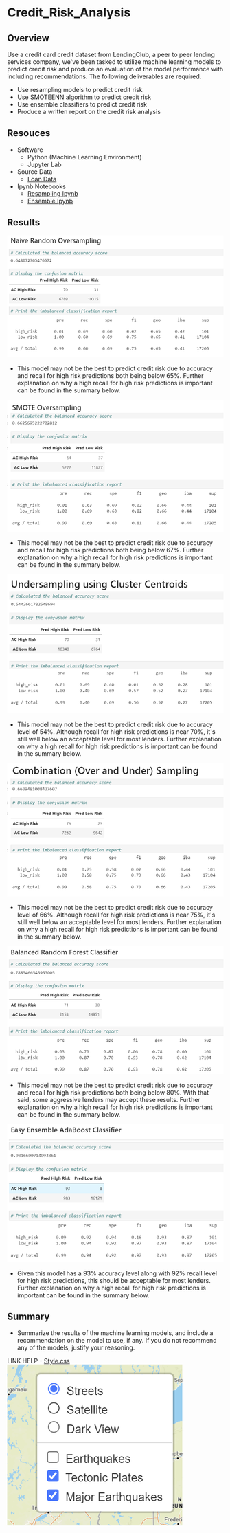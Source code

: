 # Credit_Risk_Analysis

## Overview
Use a credit card credit dataset from LendingClub, a peer to peer lending services company, we've been tasked to utilize machine learning models to predict credit risk and produce an evaluation of the model performance with including recommendations.  The following deliverables are required.
  - Use resampling models to predict credit risk
  - Use SMOTEENN algorithm to predict credit risk
  - Use ensemble classifiers to predict credit risk
  - Produce a written report on the credit risk analysis

## Resouces

  - Software
    - Python (Machine Learning Environment)
    - Jupyter Lab
  - Source Data
    - [Loan Data](https://github.com/sbretag/Credit_Risk_Analysis/blob/main/Resources/LoanStats_2019Q1.csv)
  - Ipynb Notebooks
    - [Resampling Ipynb](https://github.com/sbretag/Credit_Risk_Analysis/blob/main/Notebooks/credit_risk_resampling.ipynb)
    - [Ensemble Ipynb](https://github.com/sbretag/Credit_Risk_Analysis/blob/main/Notebooks/credit_risk_ensemble.ipynb)

## Results

![image](https://github.com/sbretag/Credit_Risk_Analysis/blob/main/Images/RandomOverSampling_Results.png)
- This model may not be the best to predict credit risk due to accuracy and recall for high risk predictions both being below 65%.  Further explanation on why a high recall for high risk predictions is important can be found in the summary below.

![image](https://github.com/sbretag/Credit_Risk_Analysis/blob/main/Images/SMOTE_Results.png)
- This model may not be the best to predict credit risk due to accuracy and recall for high risk predictions both being below 67%.  Further explanation on why a high recall for high risk predictions is important can be found in the summary below.

![image](https://github.com/sbretag/Credit_Risk_Analysis/blob/main/Images/ClusterCentroidsUnderSample.png)
- This model may not be the best to predict credit risk due to accuracy level of 54%.  Although recall for high risk predictions is near 70%, it's still well below an acceptable level for most lenders.  Further explanation on why a high recall for high risk predictions is important can be found in the summary below.

![image](https://github.com/sbretag/Credit_Risk_Analysis/blob/main/Images/SMOTEENN_Results.png)
- This model may not be the best to predict credit risk due to accuracy level of 66%.  Although recall for high risk predictions is near 75%, it's still well below an acceptable level for most lenders.  Further explanation on why a high recall for high risk predictions is important can be found in the summary below.

![image](https://github.com/sbretag/Credit_Risk_Analysis/blob/main/Images/RandomForest_Results.png)
- This model may not be the best to predict credit risk due to accuracy and recall for high risk predictions both being below 80%.  With that said, some aggressive lenders may accept these results.  Further explanation on why a high recall for high risk predictions is important can be found in the summary below.

![image](https://github.com/sbretag/Credit_Risk_Analysis/blob/main/Images/EEC_Results.png)
- Given this model has a 93% accuracy level along with 92% recall level for high risk predictions, this should be acceptable for most lenders.   Further explanation on why a high recall for high risk predictions is important can be found in the summary below.


## Summary
- Summarize the results of the machine learning models, and include a recommendation on the model to use, if any.  If you do not recommend any of the models, justify your reasoning.


LINK HELP
    - [Style.css](https://github.com/sbretag/Mapping_Earthquakes/blob/main/Earthquake_Challenge/static/css/style.css)
![image](https://github.com/sbretag/Mapping_Earthquakes/blob/main/Earthquake_Challenge/Images/Map_Options.png)
